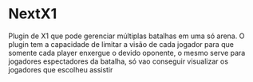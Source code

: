 # NextX1

Plugin de X1 que pode gerenciar múltiplas batalhas em uma só arena. O plugin tem a capacidade de limitar a visão de cada jogador para que somente cada player enxergue o devido oponente, o mesmo serve para jogadores espectadores da batalha, só vao conseguir visualizar os jogadores que escolheu assistir 
